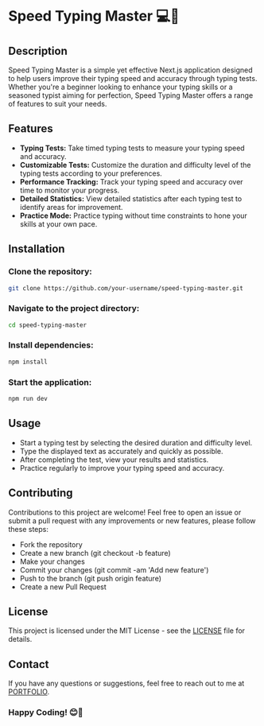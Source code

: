 # Speed Typing Master 💻🚀

## Description

Speed Typing Master is a simple yet effective Next.js application designed to help users improve their typing speed and accuracy through typing tests. Whether you're a beginner looking to enhance your typing skills or a seasoned typist aiming for perfection, Speed Typing Master offers a range of features to suit your needs.

## Features

- **Typing Tests:** Take timed typing tests to measure your typing speed and accuracy.
- **Customizable Tests:** Customize the duration and difficulty level of the typing tests according to your preferences.
- **Performance Tracking:** Track your typing speed and accuracy over time to monitor your progress.
- **Detailed Statistics:** View detailed statistics after each typing test to identify areas for improvement.
- **Practice Mode:** Practice typing without time constraints to hone your skills at your own pace.

## Installation

### Clone the repository:
```bash
git clone https://github.com/your-username/speed-typing-master.git
```

### Navigate to the project directory: 
```bash
cd speed-typing-master
```

### Install dependencies: 
```bash
npm install
```

### Start the application: 
```bash
npm run dev
```

## Usage
- Start a typing test by selecting the desired duration and difficulty level.
- Type the displayed text as accurately and quickly as possible.
- After completing the test, view your results and statistics.
- Practice regularly to improve your typing speed and accuracy.

## Contributing
Contributions to this project are welcome! Feel free to open an issue or submit a pull request with any improvements or new features, please follow these steps:

- Fork the repository
- Create a new branch (git checkout -b feature)
- Make your changes
- Commit your changes (git commit -am 'Add new feature')
- Push to the branch (git push origin feature)
- Create a new Pull Request

## License
This project is licensed under the MIT License - see the [LICENSE](https://github.com/Vaibhav-kesarwani/Speed-Typing-Master/blob/main/LICENSE) file for details.

## Contact

If you have any questions or suggestions, feel free to reach out to me at [PORTFOLIO](https://vaibhav-kesarwani.vercel.app).
<br/>

### Happy Coding! 😊👀


